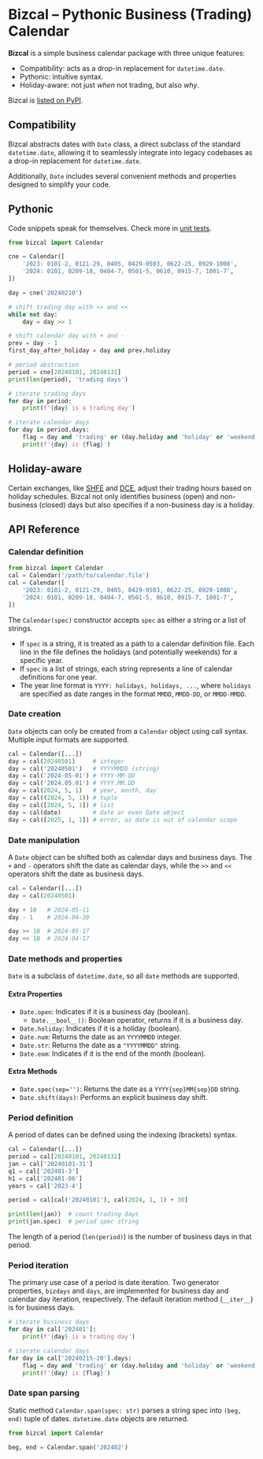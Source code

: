 # Bizcal – Pythonic Business (Trading) Calendar

**Bizcal** is a simple business calendar package with three unique features:

- Compatibility: acts as a drop-in replacement for `datetime.date`.
- Pythonic: intuitive syntax.
- Holiday-aware: not just *when* not trading, but also *why*.

Bizcal is [listed on PyPI](https://pypi.org/project/bizcal/).

## Compatibility

Bizcal abstracts dates with `Date` class, a direct subclass of the standard
`datetime.date`, allowing it to seamlessly integrate into legacy codebases as
a drop-in replacement for `datetime.date`.

Additionally, `Date` includes several convenient methods and properties
designed to simplify your code.

## Pythonic

Code snippets speak for themselves.  Check more in [unit tests](./test/basic.py).

```python
from bizcal import Calendar

cne = Calendar([
    '2023: 0101-2, 0121-29, 0405, 0429-0503, 0622-25, 0929-1008',
    '2024: 0101, 0209-18, 0404-7, 0501-5, 0610, 0915-7, 1001-7',
])

day = cne('20240210')

# shift trading day with >> and <<
while not day:
    day = day >> 1

# shift calendar day with + and -
prev = day - 1
first_day_after_holiday = day and prev.holiday

# period abstraction
period = cne[20240101, 20240131]
print(len(period), 'trading days')

# iterate trading days
for day in period:
    print(f'{day} is a trading day')

# iterate calendar days
for day in period.days:
    flag = day and 'trading' or (day.holiday and 'holiday' or 'weekend')
    print(f'{day} is {flag}')
```

## Holiday-aware

Certain exchanges, like [SHFE](https://tsite.shfe.com.cn/eng/) and
[DCE](http://www.dce.com.cn/DCE/), adjust their trading hours based on holiday
schedules. Bizcal not only identifies business (open) and non-business
(closed) days but also specifies if a non-business day is a holiday.

## API Reference

### Calendar definition

```python
from bizcal import Calendar
cal = Calendar('/path/to/calendar.file')
cal = Calendar([
    '2023: 0101-2, 0121-29, 0405, 0429-0503, 0622-25, 0929-1008',
    '2024: 0101, 0209-18, 0404-7, 0501-5, 0610, 0915-7, 1001-7',
])
```

The `Calendar(spec)` constructor accepts `spec` as either a string or a list
of strings.

- If `spec` is a string, it is treated as a path to a calendar definition
  file. Each line in the file defines the holidays (and potentially weekends)
  for a specific year.
- If `spec` is a list of strings, each string represents a line of calendar
  definitions for one year.
- The year line format is `YYYY: holidays, holidays, ...`, where `holidays`
  are specified as date ranges in the format `MMDD`, `MMDD-DD`, or
  `MMDD-MMDD`.

### Date creation

`Date` objects can only be created from a `Calendar` object using call
syntax. Multiple input formats are supported.

```python
cal = Calendar([...])
day = cal(20240501)     # integer
day = cal('20240501')   # YYYYMMDD (string)
day = cal('2024-05-01') # YYYY-MM-DD
day = cal('2024.05.01') # YYYY.MM.DD
day = cal(2024, 5, 1)   # year, month, day
day = cal((2024, 5, 1)) # tuple
day = cal([2024, 5, 1]) # list
day = cal(date)         # date or even Date object
day = cal([2025, 1, 1]) # error, as date is out of calendar scope
```

### Date manipulation

A `Date` object can be shifted both as calendar days and business days. The
`+` and `-` operators shift the date as calendar days, while the `>>` and `<<`
operators shift the date as business days.

```python
cal = Calendar([...])
day = cal(20240501)

day + 10   # 2024-05-11
day - 1    # 2024-04-30

day >> 10  # 2024-05-17
day << 10  # 2024-04-17
```

### Date methods and properties

`Date` is a subclass of `datetime.date`, so all `date` methods are supported.

#### Extra Properties

- `Date.open`: Indicates if it is a business day (boolean).
  - `Date.__bool__()`: Boolean operator, returns if it is a business day.
- `Date.holiday`: Indicates if it is a holiday (boolean).
- `Date.num`: Returns the date as an `YYYYMMDD` integer.
- `Date.str`: Returns the date as a `"YYYYMMDD"` string.
- `Date.eom`: Indicates if it is the end of the month (boolean).

#### Extra Methods

- `Date.spec(sep='')`: Returns the date as a `YYYY{sep}MM{sep}DD` string.
- `Date.shift(days)`: Performs an explicit business day shift.

### Period definition

A period of dates can be defined using the indexing (brackets) syntax.

```python
cal = Calendar([...])
period = cal[20240101, 20240131]
jan = cal['20240101-31']
q1 = cal['202401-3']
h1 = cal['202401-06']
years = cal['2023-4']

period = cal[cal('20240101'), cal(2024, 1, 1) + 30]

print(len(jan))  # count trading days
print(jan.spec)  # period spec string
```

The length of a period (`len(period)`) is the number of business days in that
period.

### Period iteration

The primary use case of a period is date iteration. Two generator properties,
`bizdays` and `days`, are implemented for business day and calendar day
iteration, respectively. The default iteration method (`__iter__`) is for
business days.

```python
# iterate business days
for day in cal['202401']:
    print(f'{day} is a trading day')

# iterate calendar days
for day in cal['20240215-20'].days:
    flag = day and 'trading' or (day.holiday and 'holiday' or 'weekend')
    print(f'{day} is {flag}')
```
### Date span parsing

Static method `Calendar.span(spec: str)` parses a string spec into
`(beg, end)` tuple of dates.  `datetime.date` objects are returned.

```python
from bizcal import Calendar

beg, end = Calendar.span('202402')
```
